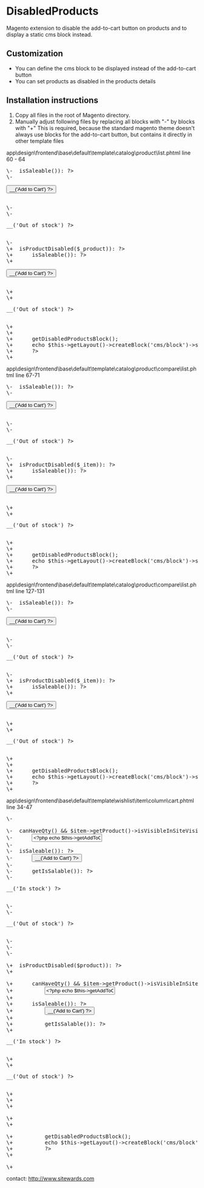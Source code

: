 DisabledProducts
===============

Magento extension to disable the add-to-cart button on products and to display a static cms block instead.

Customization
-------------

* You can define the cms block to be displayed instead of the add-to-cart button
* You can set products as disabled in the products details

Installation instructions
-------------------------

1. Copy all files in the root of Magento directory.
2. Manually adjust following files by replacing all blocks with "-" by blocks with "+"
   This is required, because the standard magento theme doesn't always use blocks for the add-to-cart button, but contains it directly in other template files

app\design\frontend\base\default\template\catalog\product\list.phtml
line 60 - 64
<pre>
\-	<?php if($_product->isSaleable()): ?>
\-		<p><button type="button" title="<?php echo $this->__('Add to Cart') ?>" class="button btn-cart" onclick="setLocation('<?php echo $this->getAddToCartUrl($_product) ?>')"><span><span><?php echo $this->__('Add to Cart') ?></span></span></button></p>
\-	<?php else: ?>
\-		<p class="availability out-of-stock"><span><?php echo $this->__('Out of stock') ?></span></p>
\-	<?php endif; ?>
\+	<?php if (!Mage::helper('sitewards_disabledproducts')->isProductDisabled($_product)): ?>
\+		<?php if($_product->isSaleable()): ?>
\+			<p><button type="button" title="<?php echo $this->__('Add to Cart') ?>" class="button btn-cart" onclick="setLocation('<?php echo $this->getAddToCartUrl($_product) ?>')"><span><span><?php echo $this->__('Add to Cart') ?></span></span></button></p>
\+		<?php else: ?>
\+			<p class="availability out-of-stock"><span><?php echo $this->__('Out of stock') ?></span></p>
\+		<?php endif; ?>
\+	<?php else: ?>
\+		<?php
\+		$sBlockId = Mage::helper('sitewards_disabledproducts')->getDisabledProductsBlock();
\+		echo $this->getLayout()->createBlock('cms/block')->setBlockId($sBlockId)->toHtml();
\+		?>
\+	<?php endif; ?>
</pre>

app\design\frontend\base\default\template\catalog\product\compare\list.phtml
line 67-71
<pre>
\-	<?php if($_item->isSaleable()): ?>
\-		<p><button type="button" title="<?php echo $this->__('Add to Cart') ?>" class="button btn-cart" onclick="setPLocation('<?php echo $this->helper('catalog/product_compare')->getAddToCartUrl($_item) ?>', true)"><span><span><?php echo $this->__('Add to Cart') ?></span></span></button></p>
\-	<?php else: ?>
\-		<p class="availability out-of-stock"><span><?php echo $this->__('Out of stock') ?></span></p>
\-	<?php endif; ?>
\+	<?php if (!Mage::helper('sitewards_disabledproducts')->isProductDisabled($_item)): ?>
\+		<?php if($_item->isSaleable()): ?>
\+			<p><button type="button" title="<?php echo $this->__('Add to Cart') ?>" class="button btn-cart" onclick="setPLocation('<?php echo $this->helper('catalog/product_compare')->getAddToCartUrl($_item) ?>', true)"><span><span><?php echo $this->__('Add to Cart') ?></span></span></button></p>
\+		<?php else: ?>
\+			<p class="availability out-of-stock"><span><?php echo $this->__('Out of stock') ?></span></p>
\+		<?php endif; ?>
\+	<?php else: ?>
\+		<?php
\+		$sBlockId = Mage::helper('sitewards_disabledproducts')->getDisabledProductsBlock();
\+		echo $this->getLayout()->createBlock('cms/block')->setBlockId($sBlockId)->toHtml();
\+		?>
\+	<?php endif; ?>
</pre>

app\design\frontend\base\default\template\catalog\product\compare\list.phtml
line 127-131
<pre>
\-	<?php if($_item->isSaleable()): ?>
\-		<p><button type="button" title="<?php echo $this->__('Add to Cart') ?>" class="button btn-cart" onclick="setPLocation('<?php echo $this->helper('catalog/product_compare')->getAddToCartUrl($_item) ?>', true)"><span><span><?php echo $this->__('Add to Cart') ?></span></span></button></p>
\-	<?php else: ?>
\-		<p class="availability out-of-stock"><span><?php echo $this->__('Out of stock') ?></span></p>
\-	<?php endif; ?>
\+	<?php if (!Mage::helper('sitewards_disabledproducts')->isProductDisabled($_item)): ?>
\+		<?php if($_item->isSaleable()): ?>
\+			<p><button type="button" title="<?php echo $this->__('Add to Cart') ?>" class="button btn-cart" onclick="setPLocation('<?php echo $this->helper('catalog/product_compare')->getAddToCartUrl($_item) ?>', true)"><span><span><?php echo $this->__('Add to Cart') ?></span></span></button></p>
\+		<?php else: ?>
\+			<p class="availability out-of-stock"><span><?php echo $this->__('Out of stock') ?></span></p>
\+		<?php endif; ?>
\+	<?php else: ?>
\+		<?php
\+		$sBlockId = Mage::helper('sitewards_disabledproducts')->getDisabledProductsBlock();
\+		echo $this->getLayout()->createBlock('cms/block')->setBlockId($sBlockId)->toHtml();
\+		?>
\+	<?php endif; ?>
</pre>

app\design\frontend\base\default\template\wishlist\item\column\cart.phtml
line 34-47
<pre>
\-	<div class="add-to-cart-alt">
\-	<?php if ($item->canHaveQty() && $item->getProduct()->isVisibleInSiteVisibility()): ?>
\-		<input type="text" class="input-text qty validate-not-negative-number" name="qty[<?php echo $item->getId() ?>]" value="<?php echo $this->getAddToCartQty($item) * 1 ?>" />
\-	<?php endif; ?>
\-	<?php if ($product->isSaleable()): ?>
\-		<button type="button" title="<?php echo $this->__('Add to Cart') ?>" onclick="addWItemToCart(<?php echo $item->getId()?>);" class="button btn-cart"><span><span><?php echo $this->__('Add to Cart') ?></span></span></button>
\-	<?php else: ?>
\-		<?php if ($product->getIsSalable()): ?>
\-			<p class="availability in-stock"><span><?php echo $this->__('In stock') ?></span></p>
\-		<?php else: ?>
\-			<p class="availability out-of-stock"><span><?php echo $this->__('Out of stock') ?></span></p>
\-		<?php endif; ?>
\-	<?php endif; ?>
\-	</div>
\+	<?php if (!Mage::helper('sitewards_disabledproducts')->isProductDisabled($product)): ?>
\+		<div class="add-to-cart-alt">
\+		<?php if ($item->canHaveQty() && $item->getProduct()->isVisibleInSiteVisibility()): ?>
\+			<input type="text" class="input-text qty validate-not-negative-number" name="qty[<?php echo $item->getId() ?>]" value="<?php echo $this->getAddToCartQty($item) * 1 ?>" />
\+		<?php endif; ?>
\+		<?php if ($product->isSaleable()): ?>
\+			<button type="button" title="<?php echo $this->__('Add to Cart') ?>" onclick="addWItemToCart(<?php echo $item->getId()?>);" class="button btn-cart"><span><span><?php echo $this->__('Add to Cart') ?></span></span></button>
\+		<?php else: ?>
\+			<?php if ($product->getIsSalable()): ?>
\+				<p class="availability in-stock"><span><?php echo $this->__('In stock') ?></span></p>
\+			<?php else: ?>
\+				<p class="availability out-of-stock"><span><?php echo $this->__('Out of stock') ?></span></p>
\+			<?php endif; ?>
\+		<?php endif; ?>
\+		</div>
\+	<?php else: ?>
\+		<div class="add-to-cart-alt">
\+			<?php
\+			$sBlockId = Mage::helper('sitewards_disabledproducts')->getDisabledProductsBlock();
\+			echo $this->getLayout()->createBlock('cms/block')->setBlockId($sBlockId)->toHtml();
\+			?>
\+		</div>
\+	<?php endif; ?>
</pre>

contact: http://www.sitewards.com